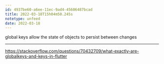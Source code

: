 ```yaml
---
id: 4937be60-a6ee-11ec-9ad4-45606487bcad
title: 2022-03-18T15h04m50.245s
notetype: unfeed
date: 2022-03-18
---
```

global keys allow the state of objects to persist between changes

---

https://stackoverflow.com/questions/70432709/what-exactly-are-globalkeys-and-keys-in-flutter